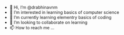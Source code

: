 - 👋 Hi, I’m @drabhinavnm
- 👀 I’m interested in learning basics of computer science
- 🌱 I’m currently learning elementry basics of coding
- 💞️ I’m looking to collaborate on learning
- 📫 How to reach me ...

<!---
drabhinavnm/drabhinavnm is a ✨ special ✨ repository because its `README.md` (this file) appears on your GitHub profile.
You can click the Preview link to take a look at your changes.
--->
